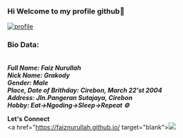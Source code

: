 ### Hi Welcome to my profile github👋

<!--
**Faiznurullah/Faiznurullah** is a ✨ _special_ ✨ repository because its `README.md` (this file) appears on your GitHub profile.

Here are some ideas to get you started:

- 🔭 I’m currently working on ...
- 🌱 I’m currently learning ...
- 👯 I’m looking to collaborate on ...
- 🤔 I’m looking for help with ...
- 💬 Ask me about ...
- 📫 How to reach me: ...
- 😄 Pronouns: ...
- ⚡ Fun fact: ...
-->

<a href='https://postimg.cc/xXhLJ38t' target='_blank'><img src='https://i.postimg.cc/xXhLJ38t/profile.png' border='0' alt='profile'/></a>
<h3><b>Bio Data:</b></h3><br>
<b><i>Full Name: Faiz Nurullah</i></b><br>
<b><i>Nick Name: Grakody</i></b><br>
<b><i>Gender: Male</i></b><br>
<b><i>Place, Date of Brithday: Cirebon, March 22'st 2004</i></b><br>
<b><i>Address: Jln.Pangeran Sutajaya, Cirebon</i></b><br>
<b><i>Hobby: Eat->Ngoding->Sleep->Repeat ⚙️</i></b><br>

<b>Let's Connect</b><br>
<a href="https://faiznurullah.github.io/ target="blank"><img src="https://img.shields.io/badge/Website-https://faiznurullah.github.io/-green?" /></a><br>
